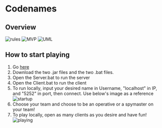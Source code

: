 # **Codenames**
## Overview
![rules](https://i.ibb.co/TkYPd7D/codenames-rules-001.png)
![MVP](https://i.ibb.co/ypkKvcL/codename-mvp-001.png)
![UML](https://i.ibb.co/c2CykMG/codenames-common-uml-001.png)

## How to start playing
1. Go [here](https://github.com/Turrra/Codenames/releases/tag/1.0)
2. Download the two .jar files and the two .bat files.
3. Open the Server.bat to run the server
4. Open the Client.bat to run the client
5. To run locally, input your desired name in Username, "localhost" in IP, and "5252" in port, then connect. Use below's image as a reference <br />
![startup](https://i.ibb.co/p3SWDnb/Screenshot-41.jpg)
6. Choose your team and choose to be an operative or a spymaster on your team!
7. To play locally, open as many clients as you desire and have fun! 
![playing](https://i.ibb.co/PtLDw8J/Screenshot-42.jpg)
